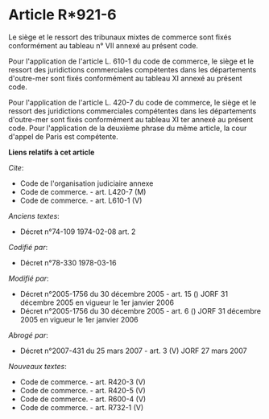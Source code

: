 # Article R*921-6

Le siège et le ressort des tribunaux mixtes de commerce sont fixés conformément au tableau n° VII annexé au présent code.

Pour l'application de l'article L. 610-1 du code de commerce, le siège et le ressort des juridictions commerciales
compétentes dans les départements d'outre-mer sont fixés conformément au tableau XI annexé au présent code.

Pour l'application de l'article L. 420-7 du code de commerce, le siège et le ressort des juridictions commerciales
compétentes dans les départements d'outre-mer sont fixés conformément au tableau XI ter annexé au présent code. Pour
l'application de la deuxième phrase du même article, la cour d'appel de Paris est compétente.

**Liens relatifs à cet article**

_Cite_:

  - Code de l'organisation judiciaire annexe
  - Code de commerce. - art. L420-7 (M)
  - Code de commerce. - art. L610-1 (V)

_Anciens textes_:

  - Décret n°74-109 1974-02-08 art. 2

_Codifié par_:

  - Décret n°78-330 1978-03-16

_Modifié par_:

  - Décret n°2005-1756 du 30 décembre 2005 - art. 15 () JORF 31 décembre 2005 en vigueur le 1er janvier 2006
  - Décret n°2005-1756 du 30 décembre 2005 - art. 6 () JORF 31 décembre 2005 en vigueur le 1er janvier 2006

_Abrogé par_:

  - Décret n°2007-431 du 25 mars 2007 - art. 3 (V) JORF 27 mars 2007

_Nouveaux textes_:

  - Code de commerce. - art. R420-3 (V)
  - Code de commerce. - art. R420-5 (V)
  - Code de commerce. - art. R600-4 (V)
  - Code de commerce. - art. R732-1 (V)

